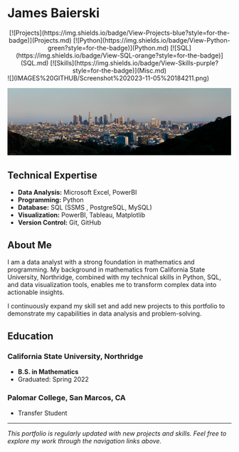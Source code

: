 # James Baierski

<div align="center">
[![Projects](https://img.shields.io/badge/View-Projects-blue?style=for-the-badge)](Projects.md)
[![Python](https://img.shields.io/badge/View-Python-green?style=for-the-badge)](Python.md)
[![SQL](https://img.shields.io/badge/View-SQL-orange?style=for-the-badge)](SQL.md)
[![Skills](https://img.shields.io/badge/View-Skills-purple?style=for-the-badge)](Misc.md)
</div>
![](IMAGES%20GITHUB/Screenshot%202023-11-05%20184211.png)




![Profile Banner](IMAGES%20GITHUB/Screenshot%202023-11-05%20184211.png)

## Technical Expertise
- **Data Analysis:** Microsoft Excel, PowerBI
- **Programming:** Python 
- **Database:** SQL (SSMS , PostgreSQL, MySQL)
- **Visualization:** PowerBI, Tableau, Matplotlib
- **Version Control:** Git, GitHub

## About Me
I am a data analyst with a strong foundation in mathematics and programming. My background in mathematics from California State University, Northridge, combined with my technical skills in Python, SQL, and data visualization tools, enables me to transform complex data into actionable insights.

I continuously expand my skill set and add new projects to this portfolio to demonstrate my capabilities in data analysis and problem-solving.

## Education
### California State University, Northridge
- **B.S. in Mathematics**
- Graduated: Spring 2022


### Palomar College, San Marcos, CA
- Transfer Student



---
*This portfolio is regularly updated with new projects and skills. Feel free to explore my work through the navigation links above.*
